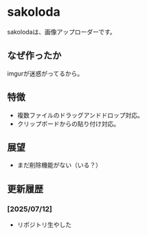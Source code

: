 # sakoloda

sakolodaは、画像アップローダーです。

## なぜ作ったか

imgurが迷惑がってるから。

## 特徴

- 複数ファイルのドラッグアンドドロップ対応。
- クリップボードからの貼り付け対応。

## 展望

- まだ削除機能がない（いる？）

## 更新履歴

### [2025/07/12]

- リポジトリ生やした
